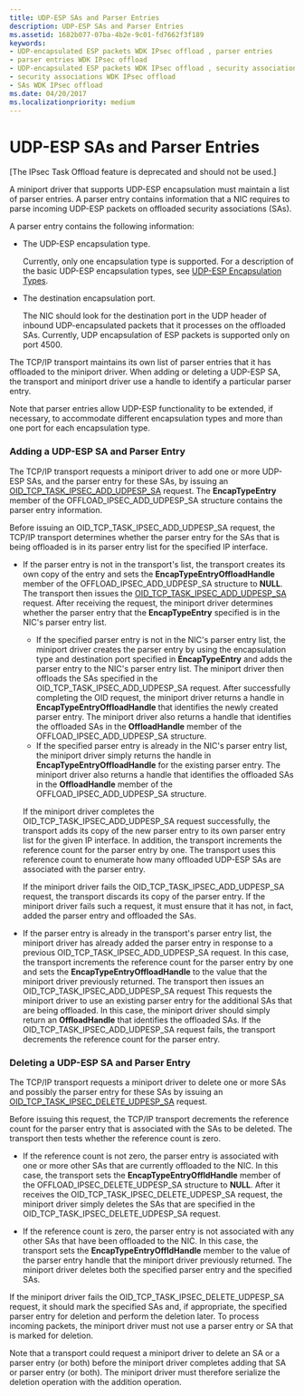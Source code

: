 ```yaml
---
title: UDP-ESP SAs and Parser Entries
description: UDP-ESP SAs and Parser Entries
ms.assetid: 1682b077-07ba-4b2e-9c01-fd7662f3f189
keywords:
- UDP-encapsulated ESP packets WDK IPsec offload , parser entries
- parser entries WDK IPsec offload
- UDP-encapsulated ESP packets WDK IPsec offload , security associations
- security associations WDK IPsec offload
- SAs WDK IPsec offload
ms.date: 04/20/2017
ms.localizationpriority: medium
---
```


# UDP-ESP SAs and Parser Entries

\[The IPsec Task Offload feature is deprecated and should not be used.\]




A miniport driver that supports UDP-ESP encapsulation must maintain a list of parser entries. A parser entry contains information that a NIC requires to parse incoming UDP-ESP packets on offloaded security associations (SAs).

A parser entry contains the following information:

-   The UDP-ESP encapsulation type.

    Currently, only one encapsulation type is supported. For a description of the basic UDP-ESP encapsulation types, see [UDP-ESP Encapsulation Types](udp-esp-encapsulation-types.md).

-   The destination encapsulation port.

    The NIC should look for the destination port in the UDP header of inbound UDP-encapsulated packets that it processes on the offloaded SAs. Currently, UDP encapsulation of ESP packets is supported only on port 4500.

The TCP/IP transport maintains its own list of parser entries that it has offloaded to the miniport driver. When adding or deleting a UDP-ESP SA, the transport and miniport driver use a handle to identify a particular parser entry.

Note that parser entries allow UDP-ESP functionality to be extended, if necessary, to accommodate different encapsulation types and more than one port for each encapsulation type.

### Adding a UDP-ESP SA and Parser Entry

The TCP/IP transport requests a miniport driver to add one or more UDP-ESP SAs, and the parser entry for these SAs, by issuing an [OID\_TCP\_TASK\_IPSEC\_ADD\_UDPESP\_SA](https://msdn.microsoft.com/library/windows/hardware/ff569809) request. The **EncapTypeEntry** member of the OFFLOAD\_IPSEC\_ADD\_UDPESP\_SA structure contains the parser entry information.

Before issuing an OID\_TCP\_TASK\_IPSEC\_ADD\_UDPESP\_SA request, the TCP/IP transport determines whether the parser entry for the SAs that is being offloaded is in its parser entry list for the specified IP interface.

-   If the parser entry is not in the transport's list, the transport creates its own copy of the entry and sets the **EncapTypeEntryOffloadHandle** member of the OFFLOAD\_IPSEC\_ADD\_UDPESP\_SA structure to **NULL**. The transport then issues the [OID\_TCP\_TASK\_IPSEC\_ADD\_UDPESP\_SA](https://msdn.microsoft.com/library/windows/hardware/ff569809) request. After receiving the request, the miniport driver determines whether the parser entry that the **EncapTypeEntry** specified is in the NIC's parser entry list.

    -   If the specified parser entry is not in the NIC's parser entry list, the miniport driver creates the parser entry by using the encapsulation type and destination port specified in **EncapTypeEntry** and adds the parser entry to the NIC's parser entry list. The miniport driver then offloads the SAs specified in the OID\_TCP\_TASK\_IPSEC\_ADD\_UDPESP\_SA request. After successfully completing the OID request, the miniport driver returns a handle in **EncapTypeEntryOffloadHandle** that identifies the newly created parser entry. The miniport driver also returns a handle that identifies the offloaded SAs in the **OffloadHandle** member of the OFFLOAD\_IPSEC\_ADD\_UDPESP\_SA structure.
    -   If the specified parser entry is already in the NIC's parser entry list, the miniport driver simply returns the handle in **EncapTypeEntryOffloadHandle** for the existing parser entry. The miniport driver also returns a handle that identifies the offloaded SAs in the **OffloadHandle** member of the OFFLOAD\_IPSEC\_ADD\_UDPESP\_SA structure.

    If the miniport driver completes the OID\_TCP\_TASK\_IPSEC\_ADD\_UDPESP\_SA request successfully, the transport adds its copy of the new parser entry to its own parser entry list for the given IP interface. In addition, the transport increments the reference count for the parser entry by one. The transport uses this reference count to enumerate how many offloaded UDP-ESP SAs are associated with the parser entry.

    If the miniport driver fails the OID\_TCP\_TASK\_IPSEC\_ADD\_UDPESP\_SA request, the transport discards its copy of the parser entry. If the miniport driver fails such a request, it must ensure that it has not, in fact, added the parser entry and offloaded the SAs.

-   If the parser entry is already in the transport's parser entry list, the miniport driver has already added the parser entry in response to a previous OID\_TCP\_TASK\_IPSEC\_ADD\_UDPESP\_SA request. In this case, the transport increments the reference count for the parser entry by one and sets the **EncapTypeEntryOffloadHandle** to the value that the miniport driver previously returned. The transport then issues an OID\_TCP\_TASK\_IPSEC\_ADD\_UDPESP\_SA request This requests the miniport driver to use an existing parser entry for the additional SAs that are being offloaded. In this case, the miniport driver should simply return an **OffloadHandle** that identifies the offloaded SAs. If the OID\_TCP\_TASK\_IPSEC\_ADD\_UDPESP\_SA request fails, the transport decrements the reference count for the parser entry.

### Deleting a UDP-ESP SA and Parser Entry

The TCP/IP transport requests a miniport driver to delete one or more SAs and possibly the parser entry for these SAs by issuing an [OID\_TCP\_TASK\_IPSEC\_DELETE\_UDPESP\_SA](https://msdn.microsoft.com/library/windows/hardware/ff569811) request.

Before issuing this request, the TCP/IP transport decrements the reference count for the parser entry that is associated with the SAs to be deleted. The transport then tests whether the reference count is zero.

-   If the reference count is not zero, the parser entry is associated with one or more other SAs that are currently offloaded to the NIC. In this case, the transport sets the **EncapTypeEntryOffldHandle** member of the OFFLOAD\_IPSEC\_DELETE\_UDPESP\_SA structure to **NULL**. After it receives the OID\_TCP\_TASK\_IPSEC\_DELETE\_UDPESP\_SA request, the miniport driver simply deletes the SAs that are specified in the OID\_TCP\_TASK\_IPSEC\_DELETE\_UDPESP\_SA request.

-   If the reference count is zero, the parser entry is not associated with any other SAs that have been offloaded to the NIC. In this case, the transport sets the **EncapTypeEntryOffldHandle** member to the value of the parser entry handle that the miniport driver previously returned. The miniport driver deletes both the specified parser entry and the specified SAs.

If the miniport driver fails the OID\_TCP\_TASK\_IPSEC\_DELETE\_UDPESP\_SA request, it should mark the specified SAs and, if appropriate, the specified parser entry for deletion and perform the deletion later. To process incoming packets, the miniport driver must not use a parser entry or SA that is marked for deletion.

Note that a transport could request a miniport driver to delete an SA or a parser entry (or both) before the miniport driver completes adding that SA or parser entry (or both). The miniport driver must therefore serialize the deletion operation with the addition operation.

 

 





